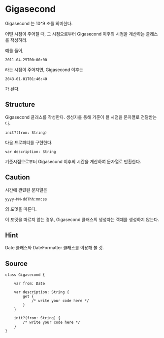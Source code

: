 # Gigasecond

Gigasecond 는 10^9 초를 의미한다.

어떤 시점이 주어질 때, 그 시점으로부터 Gigasecond 이후의 시점을 계산하는 클래스를 작성하라.

예를 들어, 

    2011-04-25T00:00:00

라는 시점이 주어지면, Gigasecond 이후는

    2043-01-01T01:46:40

가 된다.

## Structure

Gigasecond 클래스를 작성한다. 생성자를 통해 기준이 될 시점을 문자열로 전달받는다.

    init?(from: String)

다음 프로퍼티를 구현한다.

    var description: String

기준시점으로부터 Gigasecond 이후의 시간을 계산하여 문자열로 반환한다.

## Caution

시간에 관련된 문자열은
    
    yyyy-MM-ddThh:mm:ss

의 포멧을 따른다.

이 포멧을 따르지 않는 경우, Gigasecond 클래스의 생성자는 객체를 생성하지 않는다.

## Hint

Date 클래스와 DateFormatter 클래스를 이용해 볼 것.

## Source

    class Gigasecond {

        var from: Date

        var description: String {
            get {
                /* write your code here */
            }
        }

        init?(from: String) {
            /* write your code here */
        }
    }
